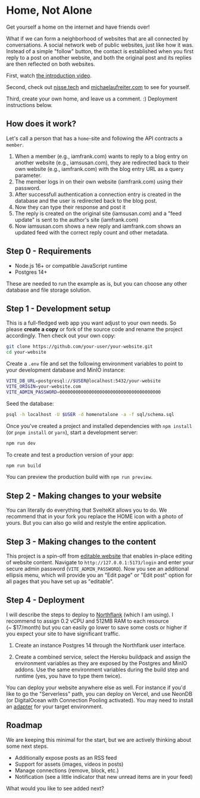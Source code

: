 # Home, Not Alone

Get yourself a home on the internet and have friends over!

What if we can form a neighborhood of websites that are all connected by conversations. A social network web of public websites, just like how it was. 
Instead of a simple "follow" button, the contact is established when you first reply to a post on another website, and both the original post and its replies are then reflected on both websites.

First, watch [the introduction video](https://share.descript.com/view/4VaCkBkds0Z).

Second, check out [nisse.tech](https://nisse.tech) and [michaelaufreiter.com](https://michaelaufreiter.com) to see for yourself.

Third, create your own home, and leave us a comment. :) Deployment instructions below.

## How does it work?

Let's call a person that has a `home`-site and following the API contracts a `member`. 
1. When a member (e.g., iamfrank.com) wants to reply to a blog entry on another website (e.g., iamsusan.com), they are redirected back to their own website (e.g., iamfrank.com) with the blog entry URL as a query parameter.
2. The member logs in on their own website (iamfrank.com) using their password.
3. After successfull authentication a connection entry is created in the database and the user is redirected back to the blog post.
4. Now they can type their response and post it
5. The reply is created on the original site (iamsusan.com) and a "feed update" is sent to the author's site (iamfrank.com)
6. Now iamsusan.com shows a new reply and iamfrank.com shows an updated feed with the correct reply count and other metadata.


## Step 0 - Requirements

- Node.js 16+ or compatible JavaScript runtime
- Postgres 14+

These are needed to run the example as is, but you can choose any other database and file storage solution.

## Step 1 - Development setup

This is a full-fledged web app you want adjust to your own needs. So please **create a copy** or fork of the source code and rename the project accordingly. Then check out your own copy:

```bash
git clone https://github.com/your-user/your-website.git
cd your-website
```

Create a `.env` file and set the following environment variables to point to your development database and MinIO instance:

```bash
VITE_DB_URL=postgresql://$USER@localhost:5432/your-website
VITE_ORIGIN=your-website.com
VITE_ADMIN_PASSWORD=00000000000000000000000000000000000000
```

Seed the database:

```bash
psql -h localhost -U $USER -d homenotalone -a -f sql/schema.sql
```

Once you've created a project and installed dependencies with `npm install` (or `pnpm install` or `yarn`), start a development server:

```bash
npm run dev
```

To create and test a production version of your app:

```bash
npm run build
```

You can preview the production build with `npm run preview`.

## Step 2 - Making changes to your website

You can literally do everything that SvelteKit allows you to do. We recommend that in your fork you replace the HOME icon with a photo of yours. But you can also go wild and restyle the entire application.

## Step 3 - Making changes to the content

This project is a spin-off from [editable.website](https://editable.website) that enables in-place editing of website content. Navigate to `http://127.0.0.1:5173/login` and enter your secure admin password (`VITE_ADMIN_PASSWORD`). Now you see an additional ellipsis menu, which will provide you an "Edit page" or "Edit post" option for all pages that you have set up as "editable".


## Step 4 - Deployment

I will describe the steps to deploy to [Northflank](https://northflank.com/) (which I am using). I recommend to assign 0.2 vCPU and 512MB RAM to each resource (~ $17/month) but you can easily go lower to save some costs or higher if you expect your site to have significant traffic.

1. Create an instance Postgres 14 through the Northflank user interface.

2. Create a combined service, select the Heroku buildpack and assign the environment variables as they are exposed by the Postgres and MinIO addons. Use the same environment variables during the build step and runtime (yes, you have to type them twice).

You can deploy your website anywhere else as well. For instance if you'd like to go the "Serverless" path, you can deploy on Vercel, and use NeonDB (or DigitalOcean with Connection Pooling activated). You may need to install an [adapter](https://kit.svelte.dev/docs/adapters) for your target environment.

## Roadmap

We are keeping this minimal for the start, but we are actively thinking about some next steps.

- Additionally expose posts as an RSS feed
- Support for assets (images, videos in posts)
- Manage connections (remove, block, etc.)
- Notification (see a little indicator that new unread items are in your feed)

What would you like to see added next?
